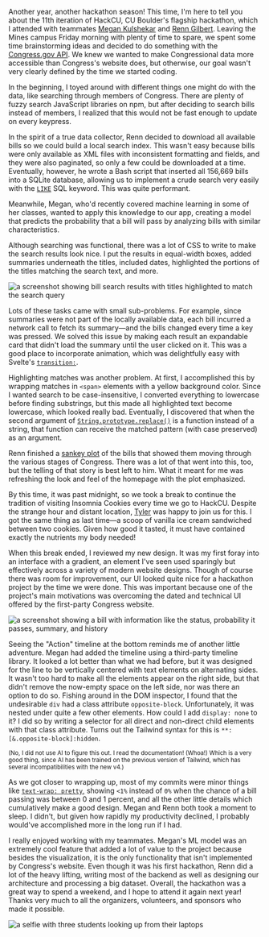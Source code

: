 Another year, another hackathon season! This time, I'm here to tell you about
the 11th iteration of HackCU, CU&nbsp;Boulder's flagship hackathon, which I
attended with teammates [Megan Kulshekar](https://github.com/megankulshekar)
and [Renn Gilbert](https://github.com/kylo33). Leaving the Mines campus Friday
morning with plenty of time to spare, we spent some time brainstorming ideas
and decided to do something with the
[Congress.gov&nbsp;API](https://api.congress.gov/). We knew we wanted to make
Congressional data more accessible than Congress's website does, but otherwise,
our goal wasn't very clearly defined by the time we started coding.

In the beginning, I toyed around with different things one might do with the
data, like searching through members of Congress. There are plenty of fuzzy
search JavaScript libraries on npm, but after deciding to search bills instead
of members, I realized that this would not be fast enough to update on every
keypress.

In the spirit of a true data collector, Renn decided to download all available
bills so we could build a local search index. This wasn't easy because bills
were only available as XML files with inconsistent formatting and fields, and
they were also paginated, so only a few could be downloaded at a time.
Eventually, however, he wrote a Bash script that inserted all 156,669 bills
into a SQLite database, allowing us to implement a crude search very easily
with the [`LIKE`](https://www.sqlite.org/optoverview.html#like_opt) SQL
keyword. This was quite performant.

Meanwhile, Megan, who'd recently covered machine learning in some of her
classes, wanted to apply this knowledge to our app, creating a model that
predicts the probability that a bill will pass by analyzing bills with similar
characteristics.

Although searching was functional, there was a lot of CSS to write to make the
search results look nice. I put the results in equal-width boxes, added
summaries underneath the titles, included dates, highlighted the portions of
the titles matching the search text, and more.

![a screenshot showing bill search results with titles highlighted to match the search query](search_screenshot.avif "The finished search page.")

Lots of these tasks came with small sub-problems. For example, since summaries
were not part of the locally available data, each bill incurred a network call
to fetch its summary—and the bills changed every time a key was pressed. We
solved this issue by making each result an expandable card that didn't load the
summary until the user clicked on it. This was a good place to incorporate
animation, which was delightfully easy with Svelte's
[`transition:`](https://svelte.dev/docs/svelte/transition).

Highlighting matches was another problem. At first, I accomplished this by
wrapping matches in `<span>` elements with a yellow background color. Since I
wanted search to be case-insensitive, I converted everything to lowercase
before finding substrings, but this made all highlighted text become lowercase,
which looked really bad. Eventually, I discovered that when the second argument
of
[`String.prototype.replace()`](https://developer.mozilla.org/en-US/docs/Web/JavaScript/Reference/Global_Objects/String/replace)
is a function instead of a string, that function can receive the matched
pattern (with case preserved) as an argument.

Renn finished a [sankey plot](https://en.wikipedia.org/wiki/Sankey_diagram) of
the bills that showed them moving through the various stages of Congress. There
was a lot of that went into this, too, but the telling of that story is best
left to him. What it meant for me was refreshing the look and feel of the
homepage with the plot emphasized.

By this time, it was past midnight, so we took a break to continue the
tradition of visiting Insomnia Cookies every time we go to HackCU. Despite the
strange hour and distant location, [Tyler](https://tbwright.dev/) was happy to
join us for this. I got the same thing as last time—a scoop of vanilla ice
cream sandwiched between two cookies. Given how good it tasted, it must have
contained exactly the nutrients my body needed!

When this break ended, I reviewed my new design. It was my first foray into an
interface with a gradient, an element I've seen used sparingly but effectively
across a variety of modern website designs. Though of course there was room for
improvement, our UI looked quite nice for a hackathon project by the time we
were done. This was important because one of the project's main motivations was
overcoming the dated and technical UI offered by the first-party Congress
website.

![a screenshot showing a bill with information like the status, probability it passes, summary, and history](bill_screenshot.avif "The bill overview page, one of many we implemented.")

Seeing the "Action" timeline at the bottom reminds me of another little
adventure. Megan had added the timeline using a third-party timeline library.
It looked a lot better than what we had before, but it was designed for the
line to be vertically centered with text elements on alternating sides. It
wasn't too hard to make all the elements appear on the right side, but that
didn't remove the now-empty space on the left side, nor was there an option to
do so. Fishing around in the DOM inspector, I found that the undesirable `div`
had a class attribute `opposite-block`. Unfortunately, it was nested under
quite a few other elements. How could I add `display: none` to it? I did so by
writing a selector for all direct and non-direct child elements with that class
attribute. Turns out the Tailwind syntax for this is
`**:[&.opposite-block]:hidden`.

<small> (No, I did not use AI to figure this out. I read the documentation!
    (Whoa!) Which is a very good thing, since AI has been trained on the
    previous version of Tailwind, which has several incompatibilities with the
    new v4.) </small>

As we got closer to wrapping up, most of my commits were minor things like
[`text-wrap:
pretty`](https://developer.mozilla.org/en-US/docs/Web/CSS/text-wrap), showing
`<1%` instead of `0%` when the chance of a bill passing was between 0 and 1
percent, and all the other little details which cumulatively make a good
design. Megan and Renn both took a moment to sleep. I didn't, but given how
rapidly my productivity declined, I probably would've accomplished more in the
long run if I had.

I really enjoyed working with my teammates. Megan's ML model was an extremely
cool feature that added a lot of value to the project because besides the
visualization, it is the only functionality that isn't implemented by
Congress's website. Even though it was his first hackathon, Renn did a lot of
the heavy lifting, writing most of the backend as well as designing our
architecture and processing a big dataset. Overall, the hackathon was a great
way to spend a weekend, and I hope to attend it again next year! Thanks very
much to all the organizers, volunteers, and sponsors who made it possible.

![a selfie with three students looking up from their laptops](teamphoto.avif "From left to right: Megan, me (Byron), and Renn.")

